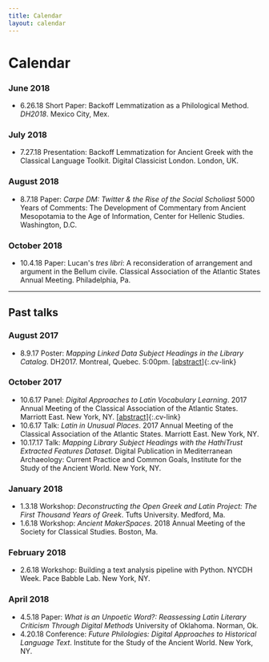 ```yaml
---
title: Calendar
layout: calendar
---
```


# Calendar

### June 2018

- 6.26.18 Short Paper: Backoff Lemmatization as a Philological Method. *DH2018*. Mexico City, Mex.

### July 2018

- 7.27.18 Presentation: Backoff Lemmatization for Ancient Greek with the Classical Language Toolkit. Digital Classicist London. London, UK. 

### August 2018

- 8.7.18 Paper: *Carpe DM: Twitter & the Rise of the Social Scholiast* 5000 Years of Comments: The Development of Commentary from Ancient Mesopotamia to the Age of Information, Center for Hellenic Studies. Washington, D.C.

### October 2018

- 10.4.18 Paper: Lucan's *tres libri*: A reconsideration of arrangement and argument in the Bellum civile. Classical Association of the Atlantic States Annual Meeting. Philadelphia, Pa.

<hr/>

## Past talks

### August 2017

- 8.9.17 Poster: *Mapping Linked Data Subject Headings in the Library
 Catalog*. DH2017. Montreal, Quebec. 5:00pm. [[abstract]](../mapping-linked-data-subject-headings){:.cv-link}
 
### October 2017

- 10.6.17 Panel: *Digital Approaches to Latin Vocabulary Learning*. 2017 Annual Meeting of the Classical Association of the Atlantic States. Marriott East. New York, NY. [[abstract]](../digital-approaches-to-latin-vocabulary){:.cv-link}
- 10.6.17 Talk: *Latin in Unusual Places*. 2017 Annual Meeting of the Classical Association of the Atlantic States. Marriott East. New York, NY.<!--- [[abstract]](../amor-belli){:.cv-link}--->
- 10.17.17 Talk: *Mapping Library Subject Headings with the HathiTrust Extracted Features Dataset*. Digital Publication in Mediterranean Archaeology: Current Practice and Common Goals, Institute for the Study of the Ancient World. New York, NY. 

### January 2018

- 1.3.18 Workshop: *Deconstructing the Open Greek and Latin Project: The First Thousand Years of Greek*. Tufts University. Medford, Ma.
- 1.6.18 Workshop: *Ancient MakerSpaces*. 2018 Annual Meeting of the Society for Classical Studies. Boston, Ma.

### February 2018
- 2.6.18 Workshop: Building a text analysis pipeline with Python. NYCDH Week. Pace Babble Lab. New York, NY.


### April 2018

- 4.5.18 Paper: *What is an *Unpoetic* Word?: Reassessing Latin Literary Criticism Through Digital Methods* University of Oklahoma. Norman, Ok.
- 4.20.18 Conference: *Future Philologies: Digital Approaches to Historical Language Text*. Institute for the Study of the Ancient World. New York, NY.

